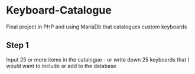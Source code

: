 # Keyboard-Catalogue
Final project in PHP and using MariaDb that catalogues custom keyboards

## Step 1
Input 25 or more items in the catalogue - or write down 25 keyboards that I would want to include or add to the database
